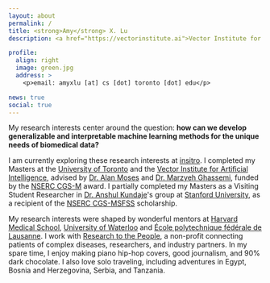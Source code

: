 ```yaml
---
layout: about
permalink: /
title: <strong>Amy</strong> X. Lu
description: <a href="https://vectorinstitute.ai">Vector Institute for Artificial Intelligence</a> | <a href="http://web.cs.toronto.edu/">Department of Computer Science, University of Toronto</a>

profile:
  align: right
  image: green.jpg
  address: >
    <p>email: amyxlu [at] cs [dot] toronto [dot] edu</p>

news: true 
social: true
---
```


My research interests center around the question: **how can we develop generalizable and interpretable machine learning methods for the unique needs of biomedical data?**

I am currently exploring these research interests at [insitro](https://insitro.com). I completed my Masters at the [University of Toronto](https://web.cs.toronto.edu/) and the [Vector Institute for Artificial Intelligence](https://vectorinstitute.ai), advised by [Dr. Alan Moses](http://www.moseslab.csb.utoronto.ca/) and [Dr. Marzyeh Ghassemi](http://www.marzyehghassemi.com/), funded by the [NSERC CGS-M](http://www.nserc-crsng.gc.ca/Students-Etudiants/PG-CS/CGSM-BESCM_eng.asp) award. I partially completed my Masters as a Visiting Student Researcher in [Dr. Anshul Kundaje](http://anshul.kundaje.net)'s group at [Stanford University](https://www.stanford.edu/), as a recipient of the [NSERC CGS-MSFSS](https://www.nserc-crsng.gc.ca/students-etudiants/pg-cs/cgsforeignstudy-bescetudeetranger_eng.asp) scholarship.

My research interests were shaped by wonderful mentors at [Harvard Medical School](https://www.slizlab.org/), [University of Waterloo](http://doxey.uwaterloo.ca/) and [École polytechnique fédérale de Lausanne](https://lbm.epfl.ch/). I work with [Research to the People](https://www.researchtothepeople.org/), a non-profit connecting patients of complex diseases, researchers, and industry partners. In my spare time, I enjoy making piano hip-hop covers, good journalism, and 90% dark chocolate. I also love solo traveling, including adventures in Egypt, Bosnia and Herzegovina, Serbia, and Tanzania.
